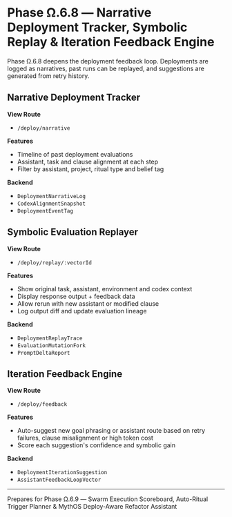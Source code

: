 # Phase Ω.6.8 — Narrative Deployment Tracker, Symbolic Replay & Iteration Feedback Engine

Phase Ω.6.8 deepens the deployment feedback loop. Deployments are logged as narratives, past runs can be replayed, and suggestions are generated from retry history.

## Narrative Deployment Tracker

**View Route**
- `/deploy/narrative`

**Features**
- Timeline of past deployment evaluations
- Assistant, task and clause alignment at each step
- Filter by assistant, project, ritual type and belief tag

**Backend**
- `DeploymentNarrativeLog`
- `CodexAlignmentSnapshot`
- `DeploymentEventTag`

## Symbolic Evaluation Replayer

**View Route**
- `/deploy/replay/:vectorId`

**Features**
- Show original task, assistant, environment and codex context
- Display response output + feedback data
- Allow rerun with new assistant or modified clause
- Log output diff and update evaluation lineage

**Backend**
- `DeploymentReplayTrace`
- `EvaluationMutationFork`
- `PromptDeltaReport`

## Iteration Feedback Engine

**View Route**
- `/deploy/feedback`

**Features**
- Auto-suggest new goal phrasing or assistant route based on retry failures, clause misalignment or high token cost
- Score each suggestion's confidence and symbolic gain

**Backend**
- `DeploymentIterationSuggestion`
- `AssistantFeedbackLoopVector`

---
Prepares for Phase Ω.6.9 — Swarm Execution Scoreboard, Auto-Ritual Trigger Planner & MythOS Deploy-Aware Refactor Assistant
